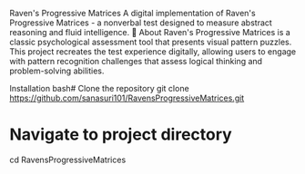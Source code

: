 Raven's Progressive Matrices
A digital implementation of Raven's Progressive Matrices - a nonverbal test designed to measure abstract reasoning and fluid intelligence.
🧠 About
Raven's Progressive Matrices is a classic psychological assessment tool that presents visual pattern puzzles. This project recreates the test experience digitally, allowing users to engage with pattern recognition challenges that assess logical thinking and problem-solving abilities.

Installation
bash# Clone the repository
git clone https://github.com/sanasuri101/RavensProgressiveMatrices.git

# Navigate to project directory
cd RavensProgressiveMatrices
